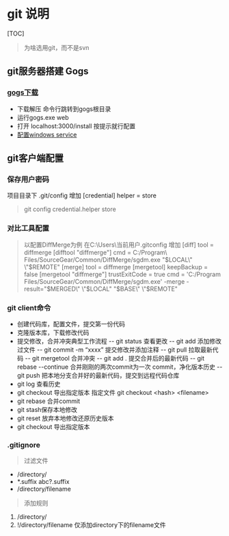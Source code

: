 # git 说明

[TOC]

>为啥选用git，而不是svn

## git服务器搭建  Gogs

### [gogs下载](https://gogs.io/docs/installation/install_from_binary)

- 下载解压 命令行跳转到gogs根目录
- 运行gogs.exe web
- 打开 localhost:3000/install 按提示就行配置
- [配置windows service](https://gogs.io/docs/installation/run_as_windows_service)

## git客户端配置

### 保存用户密码

项目目录下 .git/config  增加
[credential]
helper = store
> git config credential.helper store

### 对比工具配置

> 以配置DiffMerge为例  在C:\Users\当前用户\.gitconfig 增加
[diff]
tool = diffmerge
[difftool "diffmerge"]
cmd = C:/Program\\ Files/SourceGear/Common/DiffMerge/sgdm.exe \"$LOCAL\" \"$REMOTE\"
[merge]
tool = diffmerge
[mergetool]
keepBackup = false
[mergetool "diffmerge"]
trustExitCode = true
cmd = 'C:/Program Files/SourceGear/Common/DiffMerge/sgdm.exe' -merge -result=\"$MERGED\" \"$LOCAL\" \"$BASE\" \"$REMOTE\"

### git client命令

- 创建代码库，配置文件，提交第一份代码
- 克隆版本库，下载修改代码
- 提交修改，合并冲突典型工作流程
 -- git status 查看更改
 -- git add 添加修改过文件
 -- git  commit -m “xxxx” 提交修改并添加注释
 -- git pull       拉取最新代码
 -- git mergetool   合并冲突
 -- git add .  提交合并后的最新代码
 -- git rebase --continue 合并刚刚的两次commit为一次 commit，净化版本历史
 -- git push 把本地分支合并好的最新代码，提交到远程代码仓库
- git log 查看历史
- git checkout 导出指定版本 指定文件  git checkout \<hash\> \<filename\>
- git rebase 合并commit
- git stash保存本地修改
- git reset 放弃本地修改还原历史版本
- git checkout 导出指定版本

### .gitignore

> 过滤文件
- /directory/
- *.suffix  abc?.suffix
- /directory/filename

> 添加规则

1. /directory/  
2. !/directory/filename 仅添加directory下的filename文件
